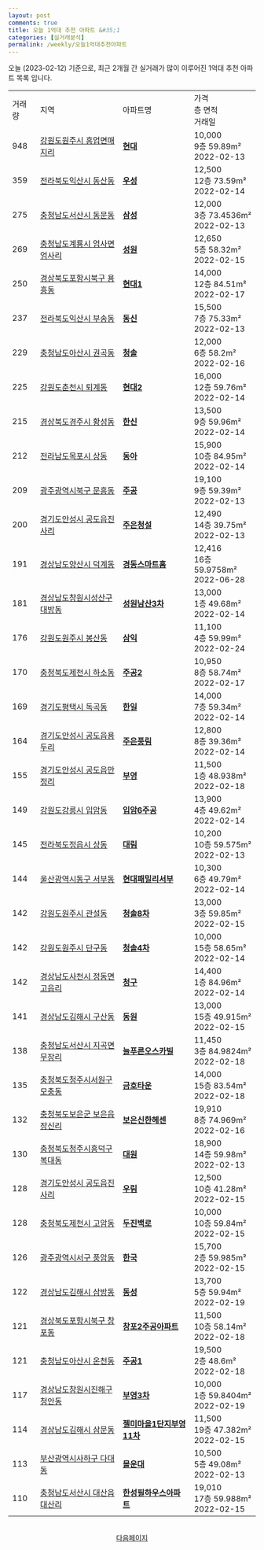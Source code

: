 ```yaml
---
layout: post
comments: true
title: 오늘 1억대 추천 아파트 &#35;1
categories: [실거래분석]
permalink: /weekly/오늘1억대추천아파트
---
```


오늘 (2023-02-12) 기준으로, 최근 2개월 간 실거래가 많이 이루어진 1억대 추천 아파트 목록 입니다.

<table class="sortable">
  <tr>
    <td>거래량</td>
    <td>지역</td>
    <td>아파트명</td>
    <td>가격<br>층 면적<br>거래일</td>
  </tr>

  <tr class="item">
    <td>948</td>
    <td><a href="/apt/강원도원주시흥업면매지리">강원도원주시 흥업면매지리</a></td>
    <td style="font-weight: bold;"><a href="/apt/강원도원주시흥업면매지리현대">현대</a></td>
    <td>10,000<br>9층  59.89m²<br>2022-02-13</td>
  </tr>

  <tr class="item">
    <td>359</td>
    <td><a href="/apt/전라북도익산시동산동">전라북도익산시 동산동</a></td>
    <td style="font-weight: bold;"><a href="/apt/전라북도익산시동산동우성">우성</a></td>
    <td>12,500<br>12층  73.59m²<br>2022-02-14</td>
  </tr>

  <tr class="item">
    <td>275</td>
    <td><a href="/apt/충청남도서산시동문동">충청남도서산시 동문동</a></td>
    <td style="font-weight: bold;"><a href="/apt/충청남도서산시동문동삼성">삼성</a></td>
    <td>12,000<br>3층  73.4536m²<br>2022-02-13</td>
  </tr>

  <tr class="item">
    <td>269</td>
    <td><a href="/apt/충청남도계룡시엄사면엄사리">충청남도계룡시 엄사면엄사리</a></td>
    <td style="font-weight: bold;"><a href="/apt/충청남도계룡시엄사면엄사리성원">성원</a></td>
    <td>12,650<br>5층  58.32m²<br>2022-02-15</td>
  </tr>

  <tr class="item">
    <td>250</td>
    <td><a href="/apt/경상북도포항시북구용흥동">경상북도포항시북구 용흥동</a></td>
    <td style="font-weight: bold;"><a href="/apt/경상북도포항시북구용흥동현대1">현대1</a></td>
    <td>14,000<br>12층  84.51m²<br>2022-02-17</td>
  </tr>

  <tr class="item">
    <td>237</td>
    <td><a href="/apt/전라북도익산시부송동">전라북도익산시 부송동</a></td>
    <td style="font-weight: bold;"><a href="/apt/전라북도익산시부송동동신">동신</a></td>
    <td>15,500<br>7층  75.33m²<br>2022-02-13</td>
  </tr>

  <tr class="item">
    <td>229</td>
    <td><a href="/apt/충청남도아산시권곡동">충청남도아산시 권곡동</a></td>
    <td style="font-weight: bold;"><a href="/apt/충청남도아산시권곡동청솔">청솔</a></td>
    <td>12,000<br>6층  58.2m²<br>2022-02-16</td>
  </tr>

  <tr class="item">
    <td>225</td>
    <td><a href="/apt/강원도춘천시퇴계동">강원도춘천시 퇴계동</a></td>
    <td style="font-weight: bold;"><a href="/apt/강원도춘천시퇴계동현대2">현대2</a></td>
    <td>16,000<br>12층  59.76m²<br>2022-02-14</td>
  </tr>

  <tr class="item">
    <td>215</td>
    <td><a href="/apt/경상북도경주시황성동">경상북도경주시 황성동</a></td>
    <td style="font-weight: bold;"><a href="/apt/경상북도경주시황성동한신">한신</a></td>
    <td>13,500<br>9층  59.96m²<br>2022-02-14</td>
  </tr>

  <tr class="item">
    <td>212</td>
    <td><a href="/apt/전라남도목포시상동">전라남도목포시 상동</a></td>
    <td style="font-weight: bold;"><a href="/apt/전라남도목포시상동동아">동아</a></td>
    <td>15,900<br>10층  84.95m²<br>2022-02-14</td>
  </tr>

  <tr class="item">
    <td>209</td>
    <td><a href="/apt/광주광역시북구문흥동">광주광역시북구 문흥동</a></td>
    <td style="font-weight: bold;"><a href="/apt/광주광역시북구문흥동주공">주공</a></td>
    <td>19,100<br>9층  59.39m²<br>2022-02-13</td>
  </tr>

  <tr class="item">
    <td>200</td>
    <td><a href="/apt/경기도안성시공도읍진사리">경기도안성시 공도읍진사리</a></td>
    <td style="font-weight: bold;"><a href="/apt/경기도안성시공도읍진사리주은청설">주은청설</a></td>
    <td>12,490<br>14층  39.75m²<br>2022-02-13</td>
  </tr>

  <tr class="item">
    <td>191</td>
    <td><a href="/apt/경상남도양산시덕계동">경상남도양산시 덕계동</a></td>
    <td style="font-weight: bold;"><a href="/apt/경상남도양산시덕계동경동스마트홈">경동스마트홈</a></td>
    <td>12,416<br>16층  59.9758m²<br>2022-06-28</td>
  </tr>

  <tr class="item">
    <td>181</td>
    <td><a href="/apt/경상남도창원시성산구대방동">경상남도창원시성산구 대방동</a></td>
    <td style="font-weight: bold;"><a href="/apt/경상남도창원시성산구대방동성원남산3차">성원남산3차</a></td>
    <td>13,000<br>1층  49.68m²<br>2022-02-14</td>
  </tr>

  <tr class="item">
    <td>176</td>
    <td><a href="/apt/강원도원주시봉산동">강원도원주시 봉산동</a></td>
    <td style="font-weight: bold;"><a href="/apt/강원도원주시봉산동삼익">삼익</a></td>
    <td>11,100<br>4층  59.99m²<br>2022-02-24</td>
  </tr>

  <tr class="item">
    <td>170</td>
    <td><a href="/apt/충청북도제천시하소동">충청북도제천시 하소동</a></td>
    <td style="font-weight: bold;"><a href="/apt/충청북도제천시하소동주공2">주공2</a></td>
    <td>10,950<br>8층  58.74m²<br>2022-02-17</td>
  </tr>

  <tr class="item">
    <td>169</td>
    <td><a href="/apt/경기도평택시독곡동">경기도평택시 독곡동</a></td>
    <td style="font-weight: bold;"><a href="/apt/경기도평택시독곡동한일">한일</a></td>
    <td>14,000<br>7층  59.34m²<br>2022-02-14</td>
  </tr>

  <tr class="item">
    <td>164</td>
    <td><a href="/apt/경기도안성시공도읍용두리">경기도안성시 공도읍용두리</a></td>
    <td style="font-weight: bold;"><a href="/apt/경기도안성시공도읍용두리주은풍림">주은풍림</a></td>
    <td>12,800<br>8층  39.36m²<br>2022-02-14</td>
  </tr>

  <tr class="item">
    <td>155</td>
    <td><a href="/apt/경기도안성시공도읍만정리">경기도안성시 공도읍만정리</a></td>
    <td style="font-weight: bold;"><a href="/apt/경기도안성시공도읍만정리부영">부영</a></td>
    <td>11,500<br>1층  48.938m²<br>2022-02-18</td>
  </tr>

  <tr class="item">
    <td>149</td>
    <td><a href="/apt/강원도강릉시입암동">강원도강릉시 입암동</a></td>
    <td style="font-weight: bold;"><a href="/apt/강원도강릉시입암동입암6주공">입암6주공</a></td>
    <td>13,900<br>4층  49.62m²<br>2022-02-14</td>
  </tr>

  <tr class="item">
    <td>145</td>
    <td><a href="/apt/전라북도정읍시상동">전라북도정읍시 상동</a></td>
    <td style="font-weight: bold;"><a href="/apt/전라북도정읍시상동대림">대림</a></td>
    <td>10,200<br>10층  59.575m²<br>2022-02-13</td>
  </tr>

  <tr class="item">
    <td>144</td>
    <td><a href="/apt/울산광역시동구서부동">울산광역시동구 서부동</a></td>
    <td style="font-weight: bold;"><a href="/apt/울산광역시동구서부동현대패밀리서부">현대패밀리서부</a></td>
    <td>10,300<br>6층  49.79m²<br>2022-02-14</td>
  </tr>

  <tr class="item">
    <td>142</td>
    <td><a href="/apt/강원도원주시관설동">강원도원주시 관설동</a></td>
    <td style="font-weight: bold;"><a href="/apt/강원도원주시관설동청솔8차">청솔8차</a></td>
    <td>13,000<br>3층  59.85m²<br>2022-02-15</td>
  </tr>

  <tr class="item">
    <td>142</td>
    <td><a href="/apt/강원도원주시단구동">강원도원주시 단구동</a></td>
    <td style="font-weight: bold;"><a href="/apt/강원도원주시단구동청솔4차">청솔4차</a></td>
    <td>10,000<br>15층  58.65m²<br>2022-02-14</td>
  </tr>

  <tr class="item">
    <td>142</td>
    <td><a href="/apt/경상남도사천시정동면고읍리">경상남도사천시 정동면고읍리</a></td>
    <td style="font-weight: bold;"><a href="/apt/경상남도사천시정동면고읍리청구">청구</a></td>
    <td>14,400<br>1층  84.96m²<br>2022-02-14</td>
  </tr>

  <tr class="item">
    <td>141</td>
    <td><a href="/apt/경상남도김해시구산동">경상남도김해시 구산동</a></td>
    <td style="font-weight: bold;"><a href="/apt/경상남도김해시구산동동원">동원</a></td>
    <td>13,000<br>15층  49.915m²<br>2022-02-15</td>
  </tr>

  <tr class="item">
    <td>138</td>
    <td><a href="/apt/충청남도서산시지곡면무장리">충청남도서산시 지곡면무장리</a></td>
    <td style="font-weight: bold;"><a href="/apt/충청남도서산시지곡면무장리늘푸른오스카빌">늘푸른오스카빌</a></td>
    <td>11,450<br>3층  84.9824m²<br>2022-02-18</td>
  </tr>

  <tr class="item">
    <td>135</td>
    <td><a href="/apt/충청북도청주시서원구모충동">충청북도청주시서원구 모충동</a></td>
    <td style="font-weight: bold;"><a href="/apt/충청북도청주시서원구모충동금호타운">금호타운</a></td>
    <td>14,000<br>15층  83.54m²<br>2022-02-18</td>
  </tr>

  <tr class="item">
    <td>132</td>
    <td><a href="/apt/충청북도보은군보은읍장신리">충청북도보은군 보은읍장신리</a></td>
    <td style="font-weight: bold;"><a href="/apt/충청북도보은군보은읍장신리보은신한헤센">보은신한헤센</a></td>
    <td>19,910<br>8층  74.969m²<br>2022-02-16</td>
  </tr>

  <tr class="item">
    <td>130</td>
    <td><a href="/apt/충청북도청주시흥덕구복대동">충청북도청주시흥덕구 복대동</a></td>
    <td style="font-weight: bold;"><a href="/apt/충청북도청주시흥덕구복대동대원">대원</a></td>
    <td>18,900<br>14층  59.98m²<br>2022-02-13</td>
  </tr>

  <tr class="item">
    <td>128</td>
    <td><a href="/apt/경기도안성시공도읍진사리">경기도안성시 공도읍진사리</a></td>
    <td style="font-weight: bold;"><a href="/apt/경기도안성시공도읍진사리우림">우림</a></td>
    <td>12,500<br>10층  41.28m²<br>2022-02-15</td>
  </tr>

  <tr class="item">
    <td>128</td>
    <td><a href="/apt/충청북도제천시고암동">충청북도제천시 고암동</a></td>
    <td style="font-weight: bold;"><a href="/apt/충청북도제천시고암동두진백로">두진백로</a></td>
    <td>10,000<br>10층  59.84m²<br>2022-02-15</td>
  </tr>

  <tr class="item">
    <td>126</td>
    <td><a href="/apt/광주광역시서구풍암동">광주광역시서구 풍암동</a></td>
    <td style="font-weight: bold;"><a href="/apt/광주광역시서구풍암동한국">한국</a></td>
    <td>15,700<br>2층  59.985m²<br>2022-02-15</td>
  </tr>

  <tr class="item">
    <td>122</td>
    <td><a href="/apt/경상남도김해시삼방동">경상남도김해시 삼방동</a></td>
    <td style="font-weight: bold;"><a href="/apt/경상남도김해시삼방동동성">동성</a></td>
    <td>13,700<br>5층  59.94m²<br>2022-02-19</td>
  </tr>

  <tr class="item">
    <td>121</td>
    <td><a href="/apt/경상북도포항시북구창포동">경상북도포항시북구 창포동</a></td>
    <td style="font-weight: bold;"><a href="/apt/경상북도포항시북구창포동창포2주공아파트">창포2주공아파트</a></td>
    <td>11,500<br>10층  58.14m²<br>2022-02-18</td>
  </tr>

  <tr class="item">
    <td>121</td>
    <td><a href="/apt/충청남도아산시온천동">충청남도아산시 온천동</a></td>
    <td style="font-weight: bold;"><a href="/apt/충청남도아산시온천동주공1">주공1</a></td>
    <td>19,500<br>2층  48.6m²<br>2022-02-18</td>
  </tr>

  <tr class="item">
    <td>117</td>
    <td><a href="/apt/경상남도창원시진해구청안동">경상남도창원시진해구 청안동</a></td>
    <td style="font-weight: bold;"><a href="/apt/경상남도창원시진해구청안동부영3차">부영3차</a></td>
    <td>10,000<br>1층  59.8404m²<br>2022-02-19</td>
  </tr>

  <tr class="item">
    <td>114</td>
    <td><a href="/apt/경상남도김해시삼문동">경상남도김해시 삼문동</a></td>
    <td style="font-weight: bold;"><a href="/apt/경상남도김해시삼문동젤미마을1단지부영11차">젤미마을1단지부영11차</a></td>
    <td>11,500<br>19층  47.382m²<br>2022-02-15</td>
  </tr>

  <tr class="item">
    <td>113</td>
    <td><a href="/apt/부산광역시사하구다대동">부산광역시사하구 다대동</a></td>
    <td style="font-weight: bold;"><a href="/apt/부산광역시사하구다대동몰운대">몰운대</a></td>
    <td>10,500<br>5층  49.08m²<br>2022-02-13</td>
  </tr>

  <tr class="item">
    <td>110</td>
    <td><a href="/apt/충청남도서산시대산읍대산리">충청남도서산시 대산읍대산리</a></td>
    <td style="font-weight: bold;"><a href="/apt/충청남도서산시대산읍대산리한성필하우스아파트">한성필하우스아파트</a></td>
    <td>19,010<br>17층  59.988m²<br>2022-02-15</td>
  </tr>

  <tr>
      <script async src="https://pagead2.googlesyndication.com/pagead/js/adsbygoogle.js?client=ca-pub-3485438051770037"
          crossorigin="anonymous"></script>
      <ins class="adsbygoogle"
          style="display:block"
          data-ad-format="fluid"
          data-ad-layout-key="-fb+5w+4e-db+86"
          data-ad-client="ca-pub-3485438051770037"
          data-ad-slot="1827090281"></ins>
      <script>
          (adsbygoogle = window.adsbygoogle || []).push({});
      </script>
  </tr>
    
</table>

<br>
<center><a href="/weekly/오늘1억대추천아파트2">다음페이지</a></center>
<br><br>
